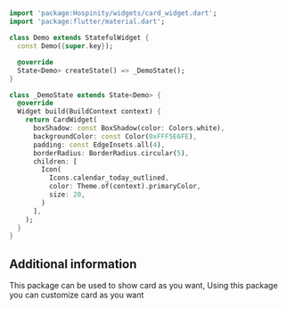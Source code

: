 ##

```dart
import 'package:Hospinity/widgets/card_widget.dart';
import 'package:flutter/material.dart';

class Demo extends StatefulWidget {
  const Demo({super.key});

  @override
  State<Demo> createState() => _DemoState();
}

class _DemoState extends State<Demo> {
  @override
  Widget build(BuildContext context) {
    return CardWidget(
      boxShadow: const BoxShadow(color: Colors.white),
      backgroundColor: const Color(0xFFF5E6FE),
      padding: const EdgeInsets.all(4),
      borderRadius: BorderRadius.circular(5),
      children: [
        Icon(
          Icons.calendar_today_outlined,
          color: Theme.of(context).primaryColor,
          size: 20,
        )
      ],
    );
  }
}
```

## Additional information

This package can be used to show card as you want,
Using this package you can customize card as you want
